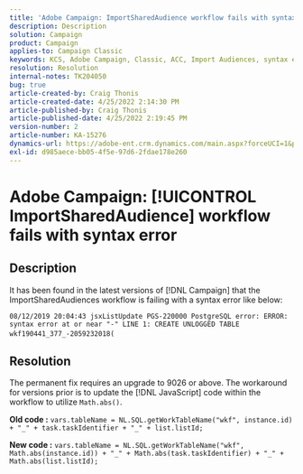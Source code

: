 ```yaml
---
title: 'Adobe Campaign: ImportSharedAudience workflow fails with syntax error'
description: Description
solution: Campaign
product: Campaign
applies-to: Campaign Classic
keywords: KCS, Adobe Campaign, Classic, ACC, Import Audiences, syntax error
resolution: Resolution
internal-notes: TK204050
bug: true
article-created-by: Craig Thonis
article-created-date: 4/25/2022 2:14:30 PM
article-published-by: Craig Thonis
article-published-date: 4/25/2022 2:19:45 PM
version-number: 2
article-number: KA-15276
dynamics-url: https://adobe-ent.crm.dynamics.com/main.aspx?forceUCI=1&pagetype=entityrecord&etn=knowledgearticle&id=19d73c03-a2c4-ec11-a7b6-0022480a1ec2
exl-id: d985aece-bb05-4f5e-97d6-2fdae178e260
---
```

# Adobe Campaign: [!UICONTROL ImportSharedAudience] workflow fails with syntax error

## Description


It has been found in the latest versions of [!DNL Campaign] that the ImportSharedAudiences workflow is failing with a syntax error like below:

`08/12/2019 20:04:43 jsxListUpdate PGS-220000 PostgreSQL error: ERROR:  syntax error at or near "-" LINE 1: CREATE UNLOGGED TABLE wkf190441_377_-2059232018(    `                                        


## Resolution


The permanent fix requires an upgrade to 9026 or above. The workaround for versions prior is to update the [!DNL JavaScript] code within the workflow to utilize `Math.abs()`.

<b>Old code :</b>
`vars.tableName = NL.SQL.getWorkTableName("wkf", instance.id) + "_" + task.taskIdentifier + "_" + list.listId;`

<b>New code :</b>
`vars.tableName = NL.SQL.getWorkTableName("wkf", Math.abs(instance.id)) + "_" + Math.abs(task.taskIdentifier) + "_" + Math.abs(list.listId);`
